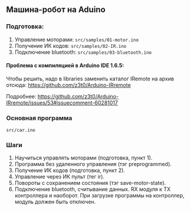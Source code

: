 ## Машина-робот на Aduino

### Подготовка:

1. Управление моторами: `src/samples/01-motor.ino`
2. Получение ИК кодов: `src/samples/02-IR.ino`
3. Подключение bluetooth: `src/samples/03-bluetooth.ino`

#### Проблема с компиляцией в Arduino IDE 1.6.5:

Чтобы решить, надо в libraries заменить каталог IRemote на архив
отсюда: https://github.com/z3t0/Arduino-IRremote

Подробнее: https://github.com/z3t0/Arduino-IRremote/issues/53#issuecomment-60281017

### Основная программа

`src/car.ino`

### Шаги

1. Научиться управлять моторами (подготовка, пункт 1).
2. Программа без удаленного управления (тэг preprogrammed).
3. Получение ИК кодов (подготовка, пункт 2).
4. Управление через ИК пульт (тег ir).
5. Повороты с сохранением состояния (тэг save-motor-state).
6. Подключение bluetooth, считывание данных. RX модуля к TX контроллера и
   наоборот. При загрузке программы на контроллер, модуль должен быть отключен.
